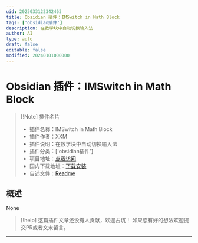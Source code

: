 ```yaml
---
uid: 2025033122342463
title: Obsidian 插件：IMSwitch in Math Block
tags: ['obsidian插件']
description: 在数学块中自动切换输入法
author: AI
type: auto
draft: false
editable: false
modified: 20240101000000
---
```


# Obsidian 插件：IMSwitch in Math Block

> [!Note] 插件名片
> - 插件名称：IMSwitch in Math Block
> - 插件作者：XXM
> - 插件说明：在数学块中自动切换输入法
> - 插件分类：['obsidian插件']
> - 项目地址：[点我访问](https://github.com/cailurus/imswitch_mathblock_obsidian)
> - 国内下载地址：[下载安装](https://pkmer.cn/products/plugin/pluginMarket/?imswitch-mathblock)
> - 自述文件：[Readme](https://ghproxy.net/https://raw.githubusercontent.com/cailurus/imswitch_mathblock_obsidian/main/README.md)



## 概述

None


> [!help] 
> 这篇插件文章还没有人贡献，欢迎占坑！
> 如果您有好的想法欢迎提交PR或者文末留言。
> 

---



